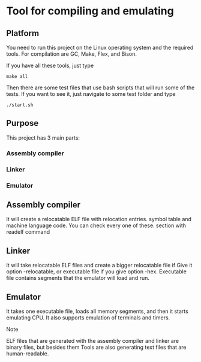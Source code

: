 # Tool for compiling and emulating

## Platform

You need to run this project on the Linux operating system and the required tools.
For compilation are GC, Make, Flex, and Bison.

If you have all these tools, just type

```
make all
```

Then there are some test files that use bash scripts that will run some of the tests.
If you want to see it, just navigate to some test folder and type

```
./start.sh
```

## Purpose

This project has 3 main parts:

### Assembly compiler
### Linker
### Emulator

## Assembly compiler

It will create a relocatable ELF file with relocation entries.
symbol table and machine language code. You can check every one of these.
section with readelf command

## Linker

It will take relocatable ELF files and create a bigger relocatable file if
Give it option -relocatable, or executable file if you give option -hex. Executable
file contains segments that the emulator will load and run.

## Emulator

It takes one executable file, loads all memory segments, and then it starts emulating CPU.
It also supports emulation of terminals and timers.

> [!NOTE]
ELF files that are generated with the assembly compiler and linker are binary files, but besides them
Tools are also generating text files that are human-readable.
